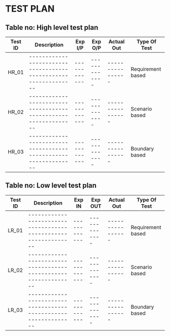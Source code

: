 # TEST PLAN

## Table no: High level test plan

| **Test ID** | **Description**                                              | **Exp I/P** | **Exp O/P** | **Actual Out** |**Type Of Test**  |    
|-------------|--------------------------------------------------------------|------------|-------------|----------------|------------------|
|  HR_01       |--------------------------------------------------------------|  ------------|-------------|----------------|Requirement based |
|  HR_02       |--------------------------------------------------------------|  ------------|-------------|----------------|Scenario based    |
|  HR_03       |--------------------------------------------------------------|  ------------|-------------|----------------|Boundary based    |

## Table no: Low level test plan

| **Test ID** | **Description**                                              | **Exp IN** | **Exp OUT** | **Actual Out** |**Type Of Test**  |    
|-------------|--------------------------------------------------------------|------------|-------------|----------------|------------------|
|  LR_01       |--------------------------------------------------------------|  ------------|-------------|----------------|Requirement based |
|  LR_02       |--------------------------------------------------------------|  ------------|-------------|----------------|Scenario based    |
|  LR_03       |--------------------------------------------------------------|  ------------|-------------|----------------|Boundary based    |
